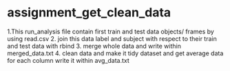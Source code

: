 # assignment_get_clean_data
1.This run_analysis file contain first train and test data objects/ frames by using read.csv
2. join this data label and subject with respect to their train and test data with rbind
3. merge whole data and write within merged_data.txt
4. clean data and make it tidy dataset and get average data for each column write it within avg_data.txt
